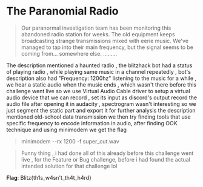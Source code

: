 #  The Paranomial Radio
>Our paranormal investigation team has been monitoring this abandoned radio station for weeks. The old equipment keeps broadcasting strange transmissions mixed with eerie music. We've managed to tap into their main frequency, but the signal seems to be coming from... somewhere else. 
>.........

The description mentioned a haunted radio , the blitzhack bot had a status of playing radio , while playing same music in a channel repeatedly , bot's description also had "Frequency: 1200hz"
listening to the music for a while , we hear a static audio when the music ends , which wasn't there before this challenge went live
so we use Virtual Audio Cable driver to setup a virtual audio device that we can record , set its input as discord's output
record the audio file
after opening it in audacity , spectrogram wasn't interesting so we just segment the static part and export it for further analysis
the description mentioned old-school data transmission
we then try finding tools that use specific frequency to encode information in audio, after finding OOK technique and using minimodem we get the flag

> minimodem --rx 1200 -f super_cut.wav

>Funny thing , i had done all of this already before this challenge went live , for the Feature or Bug challenge, before i had found the actual intended solution for that challenge lol

**Flag**: Blitz{th1s_w4sn't_th4t_h4rd}
